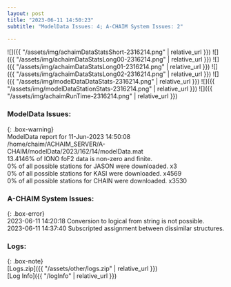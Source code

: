 ```yaml
---
layout: post
title: "2023-06-11 14:50:23"
subtitle: "ModelData Issues: 4; A-CHAIM System Issues: 2"

---
```


![]({{ "/assets/img/achaimDataStatsShort-2316214.png" | relative_url }})
![]({{ "/assets/img/achaimDataStatsLong00-2316214.png" | relative_url }})
![]({{ "/assets/img/achaimDataStatsLong01-2316214.png" | relative_url }})
![]({{ "/assets/img/achaimDataStatsLong02-2316214.png" | relative_url }})
![]({{ "/assets/img/modelDataDataStats-2316214.png" | relative_url }})
![]({{ "/assets/img/modelDataStationStats-2316214.png" | relative_url }})
![]({{ "/assets/img/achaimRunTime-2316214.png" | relative_url }})


### ModelData Issues:  
  
{: .box-warning}  
 ModelData report for 11-Jun-2023 14:50:08   
 /home/chaim/ACHAIM_SERVER/A-CHAIM/modelData/2023/162/14/modelData.mat   
 13.4146% of IONO foF2 data is non-zero and finite.   
 0% of all possible stations for JASON were downloaded. x3   
 0% of all possible stations for KASI were downloaded. x4569   
 0% of all possible stations for CHAIN were downloaded. x3530   
  
### A-CHAIM System Issues:  
  
{: .box-error}  
2023-06-11 14:20:18 Conversion to logical from string is not possible.  
2023-06-11 14:37:40 Subscripted assignment between dissimilar structures.  

### Logs:  
  
{: .box-note}  
[Logs.zip]({{ "/assets/other/logs.zip" | relative_url }})  
[Log Info]({{ "/logInfo" | relative_url }})  
